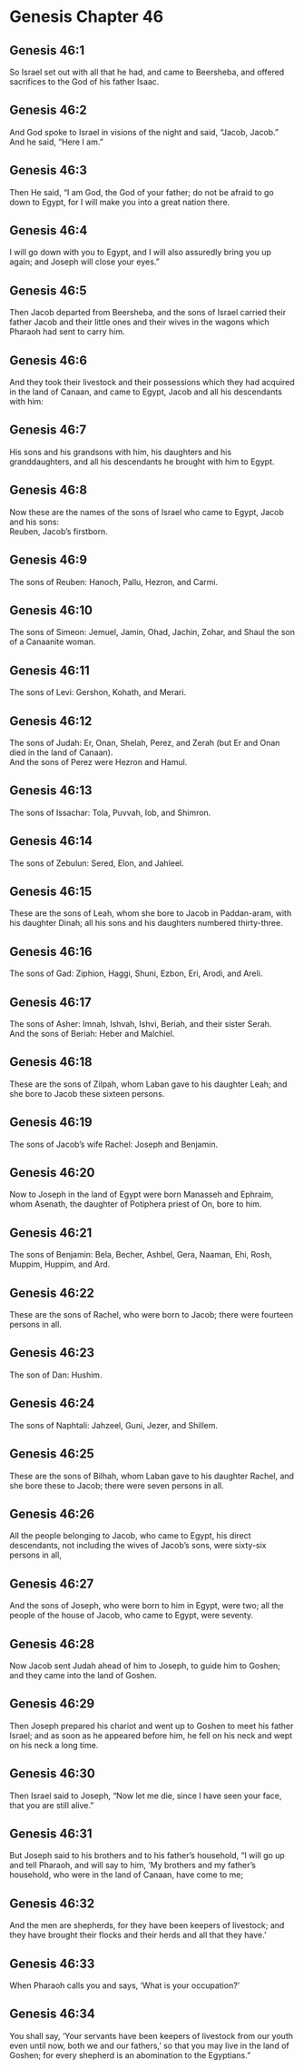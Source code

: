 # Genesis Chapter 46

## Genesis 46:1

So Israel set out with all that he had, and came to Beersheba, and offered sacrifices to the God of his father Isaac.

## Genesis 46:2

And God spoke to Israel in visions of the night and said, “Jacob, Jacob.” And he said, “Here I am.”

## Genesis 46:3

Then He said, “I am God, the God of your father; do not be afraid to go down to Egypt, for I will make you into a great nation there.

## Genesis 46:4

I will go down with you to Egypt, and I will also assuredly bring you up again; and Joseph will close your eyes.”

## Genesis 46:5

Then Jacob departed from Beersheba, and the sons of Israel carried their father Jacob and their little ones and their wives in the wagons which Pharaoh had sent to carry him.

## Genesis 46:6

And they took their livestock and their possessions which they had acquired in the land of Canaan, and came to Egypt, Jacob and all his descendants with him:

## Genesis 46:7

His sons and his grandsons with him, his daughters and his granddaughters, and all his descendants he brought with him to Egypt.

## Genesis 46:8

Now these are the names of the sons of Israel who came to Egypt, Jacob and his sons:  
Reuben, Jacob’s firstborn.

## Genesis 46:9

The sons of Reuben: Hanoch, Pallu, Hezron, and Carmi.

## Genesis 46:10

The sons of Simeon: Jemuel, Jamin, Ohad, Jachin, Zohar, and Shaul the son of a Canaanite woman.

## Genesis 46:11

The sons of Levi: Gershon, Kohath, and Merari.

## Genesis 46:12

The sons of Judah: Er, Onan, Shelah, Perez, and Zerah (but Er and Onan died in the land of Canaan).  
And the sons of Perez were Hezron and Hamul.

## Genesis 46:13

The sons of Issachar: Tola, Puvvah, Iob, and Shimron.

## Genesis 46:14

The sons of Zebulun: Sered, Elon, and Jahleel.

## Genesis 46:15

These are the sons of Leah, whom she bore to Jacob in Paddan-aram, with his daughter Dinah; all his sons and his daughters numbered thirty-three.

## Genesis 46:16

The sons of Gad: Ziphion, Haggi, Shuni, Ezbon, Eri, Arodi, and Areli.

## Genesis 46:17

The sons of Asher: Imnah, Ishvah, Ishvi, Beriah, and their sister Serah.  
And the sons of Beriah: Heber and Malchiel.

## Genesis 46:18

These are the sons of Zilpah, whom Laban gave to his daughter Leah; and she bore to Jacob these sixteen persons.

## Genesis 46:19

The sons of Jacob’s wife Rachel: Joseph and Benjamin.

## Genesis 46:20

Now to Joseph in the land of Egypt were born Manasseh and Ephraim, whom Asenath, the daughter of Potiphera priest of On, bore to him.

## Genesis 46:21

The sons of Benjamin: Bela, Becher, Ashbel, Gera, Naaman, Ehi, Rosh, Muppim, Huppim, and Ard.

## Genesis 46:22

These are the sons of Rachel, who were born to Jacob; there were fourteen persons in all.

## Genesis 46:23

The son of Dan: Hushim.

## Genesis 46:24

The sons of Naphtali: Jahzeel, Guni, Jezer, and Shillem.

## Genesis 46:25

These are the sons of Bilhah, whom Laban gave to his daughter Rachel, and she bore these to Jacob; there were seven persons in all.

## Genesis 46:26

All the people belonging to Jacob, who came to Egypt, his direct descendants, not including the wives of Jacob’s sons, were sixty-six persons in all,

## Genesis 46:27

And the sons of Joseph, who were born to him in Egypt, were two; all the people of the house of Jacob, who came to Egypt, were seventy.

## Genesis 46:28

Now Jacob sent Judah ahead of him to Joseph, to guide him to Goshen; and they came into the land of Goshen.

## Genesis 46:29

Then Joseph prepared his chariot and went up to Goshen to meet his father Israel; and as soon as he appeared before him, he fell on his neck and wept on his neck a long time.

## Genesis 46:30

Then Israel said to Joseph, “Now let me die, since I have seen your face, that you are still alive.”

## Genesis 46:31

But Joseph said to his brothers and to his father’s household, “I will go up and tell Pharaoh, and will say to him, ‘My brothers and my father’s household, who were in the land of Canaan, have come to me;

## Genesis 46:32

And the men are shepherds, for they have been keepers of livestock; and they have brought their flocks and their herds and all that they have.’

## Genesis 46:33

When Pharaoh calls you and says, ‘What is your occupation?’

## Genesis 46:34

You shall say, ‘Your servants have been keepers of livestock from our youth even until now, both we and our fathers,’ so that you may live in the land of Goshen; for every shepherd is an abomination to the Egyptians.”

